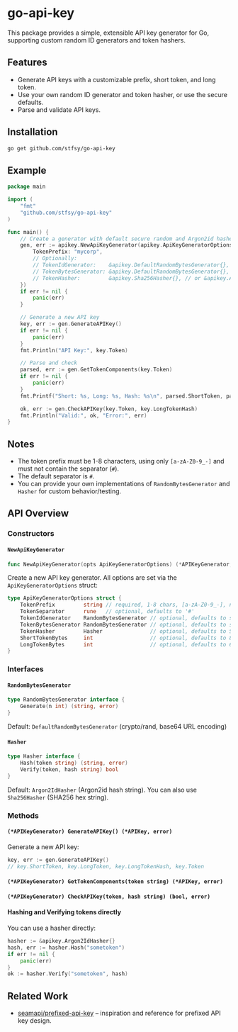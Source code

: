 # go-api-key

This package provides a simple, extensible API key generator for Go, supporting custom random ID generators and token hashers.

## Features
- Generate API keys with a customizable prefix, short token, and long token.
- Use your own random ID generator and token hasher, or use the secure defaults.
- Parse and validate API keys.

## Installation

```sh
go get github.com/stfsy/go-api-key
```

## Example

```go
package main

import (
	"fmt"
	"github.com/stfsy/go-api-key"
)

func main() {
	// Create a generator with default secure random and Argon2id hasher
	gen, err := apikey.NewApiKeyGenerator(apikey.ApiKeyGeneratorOptions{
		TokenPrefix: "mycorp",
		// Optionally:
		// TokenIdGenerator:    &apikey.DefaultRandomBytesGenerator{},
		// TokenBytesGenerator: &apikey.DefaultRandomBytesGenerator{},
		// TokenHasher:         &apikey.Sha256Hasher{}, // or &apikey.Argon2IdHasher{}
	})
	if err != nil {
		panic(err)
	}

	// Generate a new API key
	key, err := gen.GenerateAPIKey()
	if err != nil {
		panic(err)
	}
	fmt.Println("API Key:", key.Token)

	// Parse and check
	parsed, err := gen.GetTokenComponents(key.Token)
	if err != nil {
		panic(err)
	}
	fmt.Printf("Short: %s, Long: %s, Hash: %s\n", parsed.ShortToken, parsed.LongToken, parsed.LongTokenHash)

	ok, err := gen.CheckAPIKey(key.Token, key.LongTokenHash)
	fmt.Println("Valid:", ok, "Error:", err)
}
```

## Notes

- The token prefix must be 1-8 characters, using only `[a-zA-Z0-9_-]` and must not contain the separator (`#`).
- The default separator is `#`.
- You can provide your own implementations of `RandomBytesGenerator` and `Hasher` for custom behavior/testing.

## API Overview

### Constructors

#### `NewApiKeyGenerator`

```go
func NewApiKeyGenerator(opts ApiKeyGeneratorOptions) (*APIKeyGenerator, error)
```

Create a new API key generator. All options are set via the `ApiKeyGeneratorOptions` struct:

```go
type ApiKeyGeneratorOptions struct {
	TokenPrefix         string // required, 1-8 chars, [a-zA-Z0-9_-], no separator
	TokenSeparator      rune   // optional, defaults to '#'
	TokenIdGenerator    RandomBytesGenerator // optional, defaults to secure random
	TokenBytesGenerator RandomBytesGenerator // optional, defaults to secure random
	TokenHasher         Hasher               // optional, defaults to SHA256
	ShortTokenBytes     int                  // optional, defaults to 8
	LongTokenBytes      int                  // optional, defaults to 64
}
```

### Interfaces


#### `RandomBytesGenerator`

```go
type RandomBytesGenerator interface {
	Generate(n int) (string, error)
}
```
Default: `DefaultRandomBytesGenerator` (crypto/rand, base64 URL encoding)

#### `Hasher`

```go
type Hasher interface {
	Hash(token string) (string, error)
	Verify(token, hash string) bool
}
```
Default: `Argon2IdHasher` (Argon2id hash string). You can also use `Sha256Hasher` (SHA256 hex string).

### Methods

#### `(*APIKeyGenerator) GenerateAPIKey() (*APIKey, error)`

Generate a new API key:

```go
key, err := gen.GenerateAPIKey()
// key.ShortToken, key.LongToken, key.LongTokenHash, key.Token
```

#### `(*APIKeyGenerator) GetTokenComponents(token string) (*APIKey, error)`
#### `(*APIKeyGenerator) CheckAPIKey(token, hash string) (bool, error)`

#### Hashing and Verifying tokens directly

You can use a hasher directly:

```go
hasher := &apikey.Argon2IdHasher{}
hash, err := hasher.Hash("sometoken")
if err != nil {
	panic(err)
}
ok := hasher.Verify("sometoken", hash)
```

## Related Work
- [seamapi/prefixed-api-key](https://github.com/seamapi/prefixed-api-key/tree/main) – inspiration and reference for prefixed API key design.
